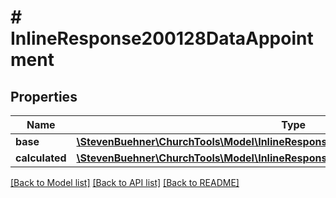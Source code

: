 # # InlineResponse200128DataAppointment

## Properties

Name | Type | Description | Notes
------------ | ------------- | ------------- | -------------
**base** | [**\StevenBuehner\ChurchTools\Model\InlineResponse200128DataAppointmentBase**](InlineResponse200128DataAppointmentBase.md) |  |
**calculated** | [**\StevenBuehner\ChurchTools\Model\InlineResponse200128DataAppointmentCalculated**](InlineResponse200128DataAppointmentCalculated.md) |  |

[[Back to Model list]](../../README.md#models) [[Back to API list]](../../README.md#endpoints) [[Back to README]](../../README.md)
